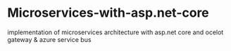 # Microservices-with-asp.net-core
implementation of microservices architecture with asp.net core and ocelot gateway &amp; azure service bus 
